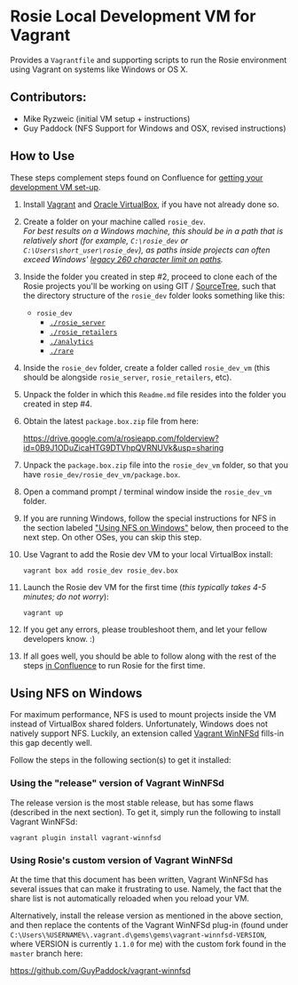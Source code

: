 # Rosie Local Development VM for Vagrant
Provides a `Vagrantfile` and supporting scripts to run the Rosie environment
using Vagrant on systems like Windows or OS X.

## Contributors:
  - Mike Ryzweic (initial VM setup + instructions)
  - Guy Paddock (NFS Support for Windows and OSX, revised instructions)

## How to Use
These steps complement steps found on Confluence for [getting your development 
VM set-up](https://confluence.rosieapp.com/display/DEV/Rosie+Development+VM).

1. Install [Vagrant](https://www.vagrantup.com/downloads.html) and
  [Oracle VirtualBox](https://www.virtualbox.org/wiki/Downloads), if you have
  not already done so.

2. Create a folder on your machine called `rosie_dev`.  
   _For best results on a Windows machine, this should be in a path that is
   relatively short (for example, `C:\rosie_dev` or
   `C:\Users\short_user\rosie_dev`), as paths inside projects can often exceed
   Windows' [legacy 260 character limit on paths](https://msdn.microsoft.com/en-us/library/windows/desktop/aa365247\(v=vs.85\).aspx)._

3. Inside the folder you created in step #2, proceed to clone each of the Rosie
   projects you'll be working on using GIT /
   [SourceTree](https://www.sourcetreeapp.com/), such that the directory
   structure of the `rosie_dev` folder looks something like this:
   
   - `rosie_dev`
     - [`./rosie_server`](https://github.com/RosieApp/rosie_server)
     - [`./rosie_retailers`](https://github.com/RosieApp/rosie_retailers)
     - [`./analytics`](https://github.com/RosieApp/analytics)
     - [`./rare`](https://github.com/RosieApp/rare)
   
4. Inside the `rosie_dev` folder, create a folder called `rosie_dev_vm` (this should be alongside `rosie_server`, `rosie_retailers`, etc).

5. Unpack the folder in which this `Readme.md` file resides into the folder you
   created in step #4.

6. Obtain the latest `package.box.zip` file from here:

   https://drive.google.com/a/rosieapp.com/folderview?id=0B9J1ODuZicaHTG9DTVhpQVRNUVk&usp=sharing

7. Unpack the `package.box.zip` file into the `rosie_dev_vm` folder, so that
   you have `rosie_dev/rosie_dev_vm/package.box`.

8. Open a command prompt / terminal window inside the `rosie_dev_vm` folder.

9. If you are running Windows, follow the special instructions for NFS in the
   section labeled ["Using NFS on Windows"](#using-nfs-on-windows) below,
   then proceed to the next step. On other OSes, you can skip this step.

10. Use Vagrant to add the Rosie dev VM to your local VirtualBox install:

        vagrant box add rosie_dev rosie_dev.box

11. Launch the Rosie dev VM for the first time (_this typically takes 4-5
    minutes; do not worry_):

        vagrant up
        
12. If you get any errors, please troubleshoot them, and let your fellow
    developers know. :)

13. If all goes well, you should be able to follow along with the rest of the
    steps [in Confluence](https://confluence.rosieapp.com/display/DEV/Rosie+Development+VM) to run Rosie for the first time.

## Using NFS on Windows
For maximum performance, NFS is used to mount projects inside the VM instead of
VirtualBox shared folders. Unfortunately, Windows does not natively support
NFS. Luckily, an extension called
[Vagrant WinNFSd](https://github.com/winnfsd/vagrant-winnfsd) fills-in this gap
decently well.

Follow the steps in the following section(s) to get it installed:

### Using the "release" version of Vagrant WinNFSd
The release version is the most stable release, but has some flaws (described
in the next section). To get it, simply run the following to install Vagrant
WinNFSd:

    vagrant plugin install vagrant-winnfsd
    
### Using Rosie's custom version of Vagrant WinNFSd
At the time that this document has been written, Vagrant WinNFSd has several
issues that can make it frustrating to use. Namely, the fact that the share
list is not automatically reloaded when you reload your VM.

Alternatively, install the release version as mentioned in the above section,
and then replace the contents of the Vagrant WinNFSd plug-in (found under `C:\Users\%USERNAME%\.vagrant.d\gems\gems\vagrant-winnfsd-VERSION`, where
VERSION is currently `1.1.0` for me) with the custom fork found in the `master`
branch here:

https://github.com/GuyPaddock/vagrant-winnfsd
